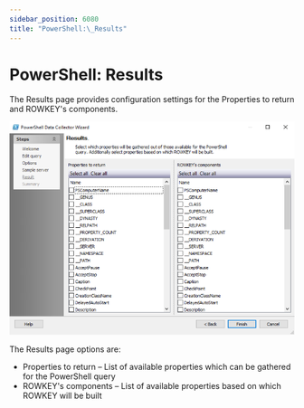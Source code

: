 ```yaml
---
sidebar_position: 6080
title: "PowerShell:\_Results"
---
```


# PowerShell: Results

The Results page provides configuration settings for the Properties to return and ROWKEY's components.

![PowerShell Data Collector Wizard Results page](../../../../../../../static/images/AccessAnalyzer_12.0/Content/Resources/Images/EnterpriseAuditor/Admin/DataCollector/PowerShell/Results.png "PowerShell Data Collector Wizard Results page")

The Results page options are:

* Properties to return – List of available properties which can be gathered for the PowerShell query
* ROWKEY's components – List of available properties based on which ROWKEY will be built